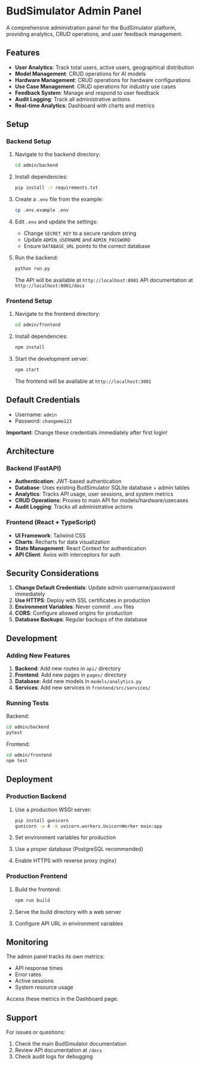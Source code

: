# BudSimulator Admin Panel

A comprehensive administration panel for the BudSimulator platform, providing analytics, CRUD operations, and user feedback management.

## Features

- **User Analytics**: Track total users, active users, geographical distribution
- **Model Management**: CRUD operations for AI models
- **Hardware Management**: CRUD operations for hardware configurations
- **Use Case Management**: CRUD operations for industry use cases
- **Feedback System**: Manage and respond to user feedback
- **Audit Logging**: Track all administrative actions
- **Real-time Analytics**: Dashboard with charts and metrics

## Setup

### Backend Setup

1. Navigate to the backend directory:
   ```bash
   cd admin/backend
   ```

2. Install dependencies:
   ```bash
   pip install -r requirements.txt
   ```

3. Create a `.env` file from the example:
   ```bash
   cp .env.example .env
   ```

4. Edit `.env` and update the settings:
   - Change `SECRET_KEY` to a secure random string
   - Update `ADMIN_USERNAME` and `ADMIN_PASSWORD`
   - Ensure `DATABASE_URL` points to the correct database

5. Run the backend:
   ```bash
   python run.py
   ```

   The API will be available at `http://localhost:8001`
   API documentation at `http://localhost:8001/docs`

### Frontend Setup

1. Navigate to the frontend directory:
   ```bash
   cd admin/frontend
   ```

2. Install dependencies:
   ```bash
   npm install
   ```

3. Start the development server:
   ```bash
   npm start
   ```

   The frontend will be available at `http://localhost:3001`

## Default Credentials

- Username: `admin`
- Password: `changeme123`

**Important**: Change these credentials immediately after first login!

## Architecture

### Backend (FastAPI)
- **Authentication**: JWT-based authentication
- **Database**: Uses existing BudSimulator SQLite database + admin tables
- **Analytics**: Tracks API usage, user sessions, and system metrics
- **CRUD Operations**: Proxies to main API for models/hardware/usecases
- **Audit Logging**: Tracks all administrative actions

### Frontend (React + TypeScript)
- **UI Framework**: Tailwind CSS
- **Charts**: Recharts for data visualization
- **State Management**: React Context for authentication
- **API Client**: Axios with interceptors for auth

## Security Considerations

1. **Change Default Credentials**: Update admin username/password immediately
2. **Use HTTPS**: Deploy with SSL certificates in production
3. **Environment Variables**: Never commit `.env` files
4. **CORS**: Configure allowed origins for production
5. **Database Backups**: Regular backups of the database

## Development

### Adding New Features

1. **Backend**: Add new routes in `api/` directory
2. **Frontend**: Add new pages in `pages/` directory
3. **Database**: Add new models in `models/analytics.py`
4. **Services**: Add new services in `frontend/src/services/`

### Running Tests

Backend:
```bash
cd admin/backend
pytest
```

Frontend:
```bash
cd admin/frontend
npm test
```

## Deployment

### Production Backend

1. Use a production WSGI server:
   ```bash
   pip install gunicorn
   gunicorn -w 4 -k uvicorn.workers.UvicornWorker main:app
   ```

2. Set environment variables for production
3. Use a proper database (PostgreSQL recommended)
4. Enable HTTPS with reverse proxy (nginx)

### Production Frontend

1. Build the frontend:
   ```bash
   npm run build
   ```

2. Serve the build directory with a web server
3. Configure API URL in environment variables

## Monitoring

The admin panel tracks its own metrics:
- API response times
- Error rates
- Active sessions
- System resource usage

Access these metrics in the Dashboard page.

## Support

For issues or questions:
1. Check the main BudSimulator documentation
2. Review API documentation at `/docs`
3. Check audit logs for debugging